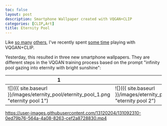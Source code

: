 ```yaml
---
toc: false
layout: post
description: Smartphone Wallpaper created with VQGAN+CLIP
categories: [CLIP,Art]
title: Eternity Pool
---
```

Like [so many](https://ml.berkeley.edu/blog/posts/clip-art/) [others](https://ljvmiranda921.github.io/notebook/2021/08/11/vqgan-list/), 
I've recently spent [some time](https://twitter.com/rahnjonathan/status/1413950870753095681) playing with VQGAN+CLIP.

Yesterday, this resulted in three new smartphone wallpapers. They are different steps in the VQGAN training process based on the prompt "infinity pool gazing into eternity with bright sunshine":

| 1 | 2 | 3 |
|-|-|-|
| ![]({{ site.baseurl }}/images/eternity_pool/eternity_pool_1.png "eternity pool 1") | ![]({{ site.baseurl }}/images/eternity_pool/eternity_pool_2.png "eternity pool 2") | ![]({{ site.baseurl }}/images/eternity_pool/eternity_pool_3.png "eternity pool 3") |




https://user-images.githubusercontent.com/13120204/131092310-0ed79b76-564a-4a08-8263-cef2a8728830.mp4



